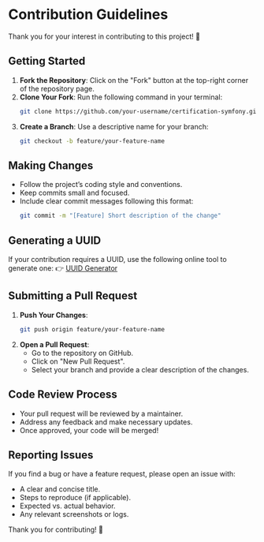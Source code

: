 # Contribution Guidelines

Thank you for your interest in contributing to this project! 🎉

## Getting Started

1. **Fork the Repository**: Click on the "Fork" button at the top-right corner of the repository page.
2. **Clone Your Fork**: Run the following command in your terminal:
   ```sh
   git clone https://github.com/your-username/certification-symfony.git
   ```
3. **Create a Branch**: Use a descriptive name for your branch:
   ```sh
   git checkout -b feature/your-feature-name
   ```

## Making Changes

- Follow the project’s coding style and conventions.
- Keep commits small and focused.
- Include clear commit messages following this format:
  ```sh
  git commit -m "[Feature] Short description of the change"
  ```

## Generating a UUID

If your contribution requires a UUID, use the following online tool to generate one:
👉 [UUID Generator](https://www.uuidgenerator.net/version4)

## Submitting a Pull Request

1. **Push Your Changes**:
   ```sh
   git push origin feature/your-feature-name
   ```
2. **Open a Pull Request**:
    - Go to the repository on GitHub.
    - Click on "New Pull Request".
    - Select your branch and provide a clear description of the changes.

## Code Review Process

- Your pull request will be reviewed by a maintainer.
- Address any feedback and make necessary updates.
- Once approved, your code will be merged!

## Reporting Issues

If you find a bug or have a feature request, please open an issue with:
- A clear and concise title.
- Steps to reproduce (if applicable).
- Expected vs. actual behavior.
- Any relevant screenshots or logs.

Thank you for contributing! 🚀

